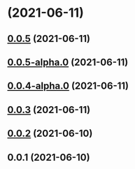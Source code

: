 # [](https://github.com/jeft224/ehome-common/compare/v0.0.5...v) (2021-06-11)



## [0.0.5](https://github.com/jeft224/ehome-common/compare/v0.0.5-alpha.0...v0.0.5) (2021-06-11)



## [0.0.5-alpha.0](https://github.com/jeft224/ehome-common/compare/v0.0.4-alpha.0...v0.0.5-alpha.0) (2021-06-11)



## [0.0.4-alpha.0](https://github.com/jeft224/ehome-common/compare/v0.0.3...v0.0.4-alpha.0) (2021-06-11)



## [0.0.3](https://github.com/jeft224/ehome-common/compare/v0.0.2...v0.0.3) (2021-06-11)



## [0.0.2](https://github.com/jeft224/ehome-common/compare/v0.0.1...v0.0.2) (2021-06-10)



## 0.0.1 (2021-06-10)



